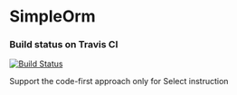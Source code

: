 # SimpleOrm

### Build status on Travis CI
[![Build Status](https://travis-ci.org/thabart/SimpleOrm.svg?branch=master)](https://travis-ci.org/thabart/SimpleOrm)

Support the code-first approach only for Select instruction